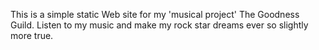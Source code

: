 This is a simple static Web site for my 'musical project' The Goodness Guild. Listen to my music and make my rock star dreams ever so slightly more true.
